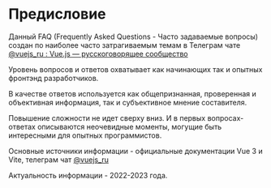 # Предисловие

Данный FAQ (Frequently Asked Questions - Часто задаваемые вопросы) создан по наиболее часто затрагиваемым темам в Телеграм чате [@vuejs_ru : Vue.js — русскоговорящее сообщество](https://t.me/vuejs_ru)

Уровень вопросов и ответов охватывает как начинающих так и опытных фронтэнд разработчиков.

В качестве ответов используется как общепризнанная, проверенная и объективная информация, так и субъективное мнение составителя.

Повышение сложности не идет сверху вниз. И в первых вопросах-ответах описываются неочевидные моменты, могущие быть интересными для опытных программистов.

Основные источники информации - официальные документации Vue 3 и Vite, телеграм чат [@vuejs_ru](https://t.me/vuejs_ru)

Актуальность информации - 2022-2023 года.
